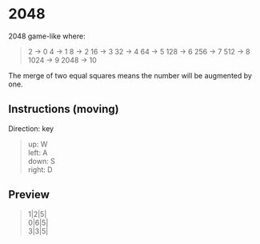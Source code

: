 # 2048

2048 game-like where:
> 2 -> 0
 4 -> 1
 8 -> 2
 16 -> 3
 32 -> 4
 64 -> 5
 128 -> 6
 256 -> 7
 512 -> 8
 1024 -> 9
 2048 -> 10

The merge of two equal squares means the number will be augmented by one.

Instructions (moving)
------------
Direction:  key<br />
> up:      W<br />
> left:    A<br />
> down:    S<br />
> right:   D<br />

Preview
---------

>1|2|5|<br />
>0|6|5|<br />
>3|3|5|
